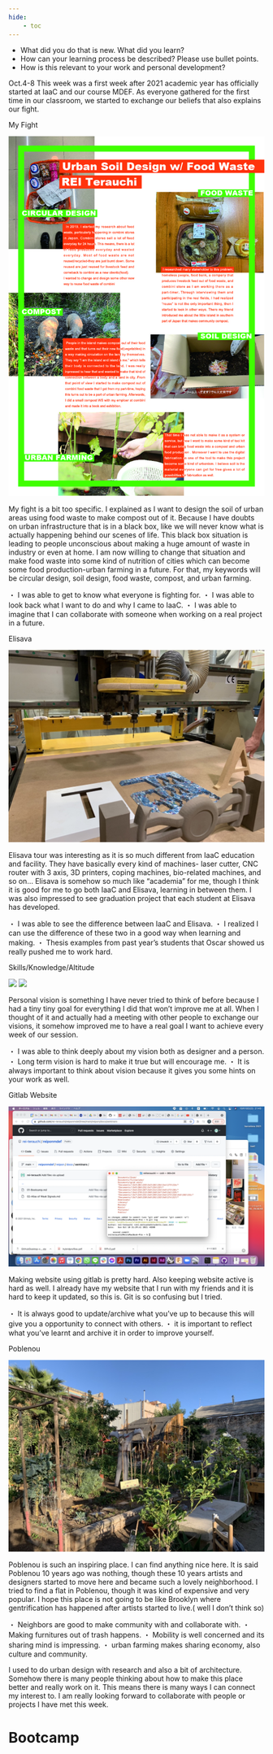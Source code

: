```yaml
---
hide:
    - toc
---
```


* What did you do that is new. What did you learn?
* How can your learning process be described? Please use bullet points.
* How is this relevant to your work and personal development?


Oct.4-8 
This week was a first week after 2021 academic year has officially started at IaaC and our course MDEF. As everyone gathered for the first time in our classroom, we started to exchange our beliefs that also explains our fight.


My Fight

![](../images/poster1.jpg)

My fight is a bit too specific. I explained as I want to design the soil of urban areas using food waste to make compost out of it. Because I have doubts on urban infrastructure that is in a black box, like we will never know what is actually happening behind our scenes of life.  This black box situation is leading to people unconscious about making a huge amount of waste in industry or even at home. I am now willing to change that situation and make food waste into some kind of nutrition of cities which can become some food production-urban farming in a future. For that, my keywords will be circular design, soil design, food waste, compost, and urban farming.

・ I was able to get to know what everyone is fighting for.
・ I was able to look back what I want to do and why I came to IaaC.
・ I was able to imagine that I can collaborate with someone when working on a real project in a future.


Elisava 

![](../images/elisava.jpg)

Elisava tour was interesting as it is so much different from IaaC education and facility. They have basically every kind of machines- laser cutter, CNC router with 3 axis, 3D printers, coping machines, bio-related machines, and so on… Elisava is somehow so much like “academia” for me, though I think it is good for me to go both IaaC and Elisava, learning in between them.
I was also impressed to see graduation project that each student at Elisava has developed.

・ I was able to see the difference between IaaC and Elisava.
・ I realized I can use the difference of these two in a good  way when learning and making.
・ Thesis examples from past year’s students that Oscar showed us really pushed me to work hard.


Skills/Knowledge/Altitude

![](../images/personaldevelopment1.jpg)
![](../images/personaldevelopment2.jpg)

Personal vision is something I have never tried to think of before because I had a tiny tiny goal for everything I did that won’t improve me at all.  When I thought of it and actually had a meeting with other people to exchange our visions, it somehow improved me to have a real goal I want to achieve every week of our session. 

・ I was able to think deeply about my vision both as designer and a person.
・ Long term vision is hard to make it true but will encourage me.
・ It is always important to think about vision because it gives you some hints on your work as well.


Gitlab Website

![](../images/git.jpg)

Making website using gitlab is pretty hard. Also keeping website active is hard as well. I already have my website that I run with my friends and it is hard to keep it updated, so this is.  Git is so confusing but I tried.

・ It is always good to update/archive what you’ve up to because this will give you a opportunity to connect with others.
・ it is important to reflect what you’ve learnt and archive it in order to improve yourself.


Poblenou 

![](../images/poblenou.jpg)

Poblenou is such an inspiring place. I can find anything nice here. It is said Poblenou 10 years ago was nothing, though these 10 years artists and designers started to move here and became such a lovely neighborhood. I tried to find a flat in Poblenou, though it was kind of expensive and very popular. I hope this place is not going to be like Brooklyn where gentrification has happened after artists started to live.( well I don’t think so)

・ Neighbors are good to make community with and collaborate with.
・ Making furnitures out of trash happens.
・ Mobility is well concerned and its sharing mind is impressing.
・ urban farming makes sharing economy, also culture and community.



I used to do urban design with research and also a bit of architecture. Somehow there is many people thinking about how to make this place better and really work on it. This means there is many ways I can connect my interest to. I am really looking forward to collaborate with people or projects I have met this week.

# Bootcamp

